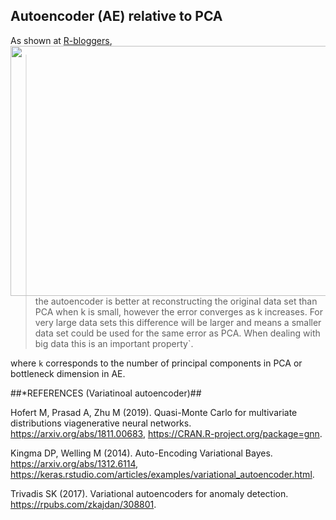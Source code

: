 ## Autoencoder (AE) relative to PCA

As shown at <a href="https://www.r-bloggers.com/pca-vs-autoencoders-for-dimensionality-reduction/">R-bloggers<img src="https://i0.wp.com/gradientdescending.com/wp-content/uploads/2018/07/reconstruction-1.png" width="560" height="400" align="right"></a>,

> the autoencoder is better at reconstructing the original data set than PCA when k is small, 
> however the error converges as k increases. For very large data sets this difference will be
> larger and means a smaller data set could be used for the same error as PCA. When dealing 
> with big data this is an important property`.

where `k` corresponds to the number of principal components in PCA or bottleneck dimension in AE.

##*REFERENCES (Variatinoal autoencoder)##

Hofert M, Prasad A, Zhu M (2019). Quasi-Monte Carlo for multivariate distributions viagenerative neural networks. https://arxiv.org/abs/1811.00683, https://CRAN.R-project.org/package=gnn.

Kingma DP, Welling M (2014). Auto-Encoding Variational Bayes. https://arxiv.org/abs/1312.6114, https://keras.rstudio.com/articles/examples/variational_autoencoder.html.

Trivadis SK (2017). Variational autoencoders for anomaly detection. https://rpubs.com/zkajdan/308801.
